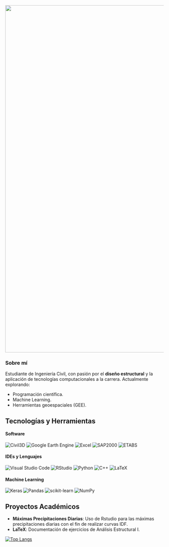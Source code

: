 <div align="center">
  <img src="https://i.imgur.com/p68yUOA.png" width="1100px" alt="banner">
</div>

### **Sobre mí**  
Estudiante de Ingeniería Civil, con pasión por el **diseño estructural** y la aplicación de tecnologías computacionales a la carrera. Actualmente explorando:  
- Programación científica.  
- Machine Learning.  
- Herramientas geoespaciales (GEE).  

## **Tecnologías y Herramientas**  

#### **Software**  
![Civil3D](https://img.shields.io/badge/Civil3D-000000?style=for-the-badge&logo=autodesk&logoColor=white)
![Google Earth Engine](https://img.shields.io/badge/Google_Earth_Engine-4285F4?style=for-the-badge&logo=google-earth&logoColor=white)
![Excel](https://img.shields.io/badge/Excel-217346?style=for-the-badge&logo=microsoft-excel&logoColor=white)
![SAP2000](https://img.shields.io/badge/SAP2000-00599C?style=for-the-badge&logo=triangle&logoColor=white)
![ETABS](https://img.shields.io/badge/ETABS-2C3E50?style=for-the-badge&logo=hexagon&logoColor=white)

#### **IDEs y Lenguajes**  
![Visual Studio Code](https://img.shields.io/badge/VSCode-0078d7?style=for-the-badge&logo=visual-studio-code&logoColor=white)
![RStudio](https://img.shields.io/badge/RStudio-4285F4?style=for-the-badge&logo=rstudio&logoColor=white)
![Python](https://img.shields.io/badge/Python-3670A0?style=for-the-badge&logo=python&logoColor=ffdd54)
![C++](https://img.shields.io/badge/C++-00599C?style=for-the-badge&logo=c%2B%2B&logoColor=white)
![LaTeX](https://img.shields.io/badge/LaTeX-008080?style=for-the-badge&logo=latex&logoColor=white)

#### **Machine Learning**
![Keras](https://img.shields.io/badge/Keras-%23D00000.svg?style=for-the-badge&logo=Keras&logoColor=white)
![Pandas](https://img.shields.io/badge/Pandas-150458?style=for-the-badge&logo=pandas&logoColor=white)
![scikit-learn](https://img.shields.io/badge/scikit_learn-F7931E?style=for-the-badge&logo=scikit-learn&logoColor=white)
![NumPy](https://img.shields.io/badge/NumPy-013243?style=for-the-badge&logo=numpy&logoColor=white)

## **Proyectos Académicos**  
- **Máximas Precipitaciones Diarias**: Uso de Rstudio para las máximas precipitaciones diarias con el fin de realizar curvas IDF.  
- **LaTeX**: Documentación de ejercicios de Análisis Estructural I.

[![Top Langs](https://github-readme-stats.vercel.app/api/top-langs/?username=JesusSantosD&locale=es&title_color=27374D&text_color=526D82&bg_color=DDE6ED)](https://github.com/JesusSantosD/github-readme-stats)
